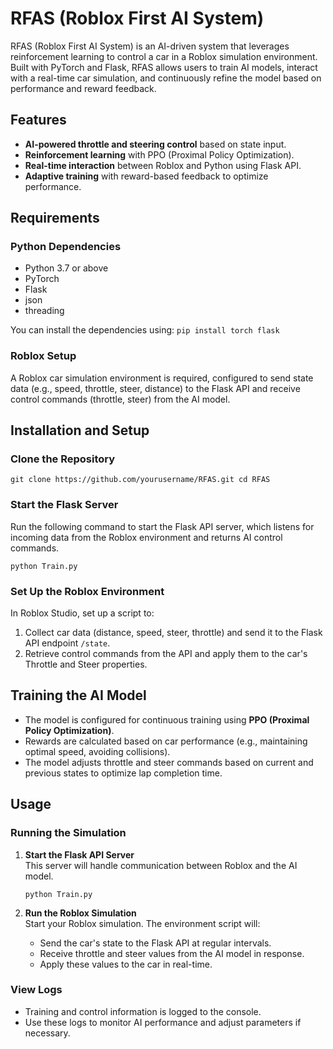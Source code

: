 # RFAS (Roblox First AI System)

RFAS (Roblox First AI System) is an AI-driven system that leverages reinforcement learning to control a car in a Roblox simulation environment. Built with PyTorch and Flask, RFAS allows users to train AI models, interact with a real-time car simulation, and continuously refine the model based on performance and reward feedback.

## Features
- **AI-powered throttle and steering control** based on state input.
- **Reinforcement learning** with PPO (Proximal Policy Optimization).
- **Real-time interaction** between Roblox and Python using Flask API.
- **Adaptive training** with reward-based feedback to optimize performance.

## Requirements

### Python Dependencies
- Python 3.7 or above
- PyTorch
- Flask
- json
- threading

You can install the dependencies using:
```pip install torch flask```

### Roblox Setup

A Roblox car simulation environment is required, configured to send state data (e.g., speed, throttle, steer, distance) to the Flask API and receive control commands (throttle, steer) from the AI model.

Installation and Setup
----------------------

### Clone the Repository

`git clone https://github.com/yourusername/RFAS.git
cd RFAS`

### Start the Flask Server

Run the following command to start the Flask API server, which listens for incoming data from the Roblox environment and returns AI control commands.


`python Train.py`

### Set Up the Roblox Environment

In Roblox Studio, set up a script to:

1.  Collect car data (distance, speed, steer, throttle) and send it to the Flask API endpoint `/state`.
2.  Retrieve control commands from the API and apply them to the car's Throttle and Steer properties.

Training the AI Model
---------------------

-   The model is configured for continuous training using **PPO (Proximal Policy Optimization)**.
-   Rewards are calculated based on car performance (e.g., maintaining optimal speed, avoiding collisions).
-   The model adjusts throttle and steer commands based on current and previous states to optimize lap completion time.

Usage
-----

### Running the Simulation

1.  **Start the Flask API Server**\
    This server will handle communication between Roblox and the AI model.

    `python Train.py`

2.  **Run the Roblox Simulation**\
    Start your Roblox simulation. The environment script will:

    -   Send the car's state to the Flask API at regular intervals.
    -   Receive throttle and steer values from the AI model in response.
    -   Apply these values to the car in real-time.

### View Logs

-   Training and control information is logged to the console.
-   Use these logs to monitor AI performance and adjust parameters if necessary.
